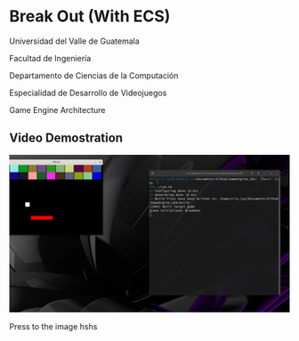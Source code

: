# Break Out (With ECS)

Universidad del Valle de Guatemala

Facultad de Ingeniería

Departamento de Ciencias de la Computación

Especialidad de Desarrollo de Videojuegos

Game Engine Architecture

## Video Demostration

[![Watch the video](/img/ForReadMe/BreakOut.png)](https://youtu.be/FeE0XgNGV3U)

Press to the image hshs